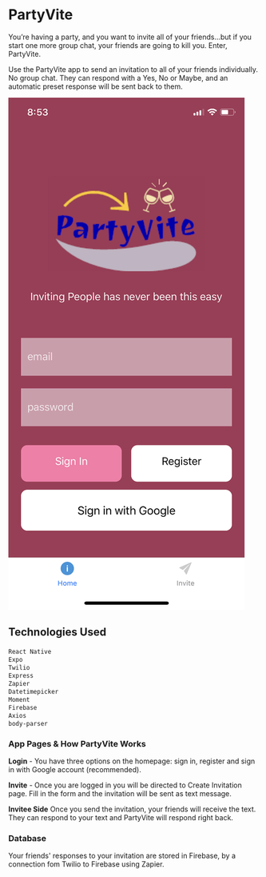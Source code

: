 # PartyVite
You’re having a party, and you want to invite all of your friends...but if you start one more group chat, your friends are going to kill you. Enter, PartyVite. 

Use the PartyVite app to send an invitation to all of your friends individually. No group chat. 
They can respond with a Yes, No or Maybe, and an automatic preset response will be sent back to them. 

![PartyVite login](https://github.com/singmokjai/PartyVite/blob/master/PartyVite/PartyVite%20screenshot.png)

## Technologies Used
```
React Native
Expo
Twilio
Express
Zapier
Datetimepicker
Moment
Firebase
Axios
body-parser
```

### App Pages & How PartyVite Works
**Login** - You have three options on the homepage: sign in, register and sign in with Google account (recommended).

**Invite** - Once you are logged in you will be directed to Create Invitation page. Fill in the form and the invitation will be sent as text message.

**Invitee Side** Once you send the invitation, your friends will receive the text. They can respond to your text and PartyVite will respond right back. 

### Database
Your friends' responses to your invitation are stored in Firebase, by a connection fom Twilio to Firebase using Zapier. 
